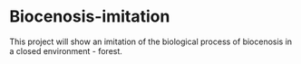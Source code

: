 # Biocenosis-imitation
This project will show an imitation of the biological process of biocenosis in a closed environment - forest.
